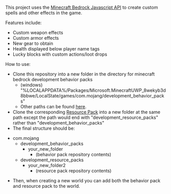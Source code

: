 This project uses the [Minecraft Bedrock Javascript API](https://learn.microsoft.com/en-us/minecraft/creator/scriptapi/?view=minecraft-bedrock-stable) to create custom spells
and other effects in the game.

Features include:
- Custom weapon effects
- Custom armor effects
- New gear to obtain
- Health displayed below player name tags
- Lucky blocks with custom actions/loot drops

How to use:
- Clone this repository into a new folder in the directory for minecraft bedrock development behavior packs
  * (windows) "%LOCALAPPDATA%/Packages/Microsoft.MinecraftUWP_8wekyb3d8bbwe/LocalState/games/com.mojang/development_behavior_packs"
  * Other paths can be found [here](https://wiki.bedrock.dev/guide/project-setup.html).
- Clone the corresponding [Resource Pack](https://github.com/tracevd/mc_ench_mod_rp) into a new folder at the same path except the path would end with "development_resource_packs" rather than "development_behavior_packs"
- The final structure should be:
 * com.mojang
   * development_behavior_packs
     * your_new_folder
       * (behavior pack repository contents)
   * development_resource_packs
     * your_new_folder2
       * (resource pack repository contents)
- Then, when creating a new world you can add both the behavior pack and resource pack to the world.